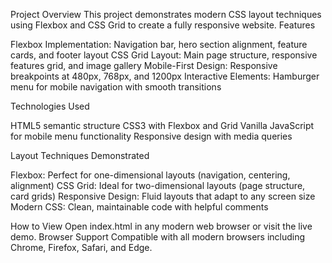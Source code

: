 Project Overview
This project demonstrates modern CSS layout techniques using Flexbox and CSS Grid to create a fully responsive website.
Features

Flexbox Implementation: Navigation bar, hero section alignment, feature cards, and footer layout
CSS Grid Layout: Main page structure, responsive features grid, and image gallery
Mobile-First Design: Responsive breakpoints at 480px, 768px, and 1200px
Interactive Elements: Hamburger menu for mobile navigation with smooth transitions

Technologies Used

HTML5 semantic structure
CSS3 with Flexbox and Grid
Vanilla JavaScript for mobile menu functionality
Responsive design with media queries

Layout Techniques Demonstrated

Flexbox: Perfect for one-dimensional layouts (navigation, centering, alignment)
CSS Grid: Ideal for two-dimensional layouts (page structure, card grids)
Responsive Design: Fluid layouts that adapt to any screen size
Modern CSS: Clean, maintainable code with helpful comments

How to View
Open index.html in any modern web browser or visit the live demo.
Browser Support
Compatible with all modern browsers including Chrome, Firefox, Safari, and Edge.
